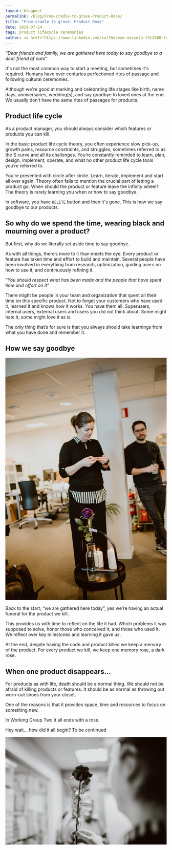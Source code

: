 ```yaml
---
layout: blogpost
permalink: /blog/From-cradle-to-grave-Product-Rose/
title: "From cradle to grave: Product Rose"
date: 2019-07-24
tags: product lifecycle ceremonies 
author: <a href="https://www.linkedin.com/in/therese-nesseth-t%C3%B8rlen/">Therese Nesseth Tørlen</a>
---
```


_“Dear friends and family, we are gathered here today to say goodbye to a dear friend of ours“_ 

It's not the most common way to start a meeting, but sometimes it's required. Humans have over centuries perfectioned rites of passage and following cultural ceremonies. 

Although we're good at marking and celebrating life stages like birth, name days, anniversaries, wedding(s), and say goodbye to loved ones at the end.  We usually don’t have the same rites of passages for products. 

## Product life cycle
As a product manager, you should always consider which features or products you can kill. 

In the basic product life cycle theory, you often experience slow pick-up, growth pains, resource constraints, and struggles, sometimes referred to as the S curve and all its challenges. You’re constantly reminded to learn, plan, design, implement, operate, and what no other product life cycle tools you’re referred to. 

You’re presented with circle after circle. Learn, iterate, implement and start all over again. Theory often fails to mention the crucial part of letting a product go. When should the product or feature leave the infinity wheel? The theory is rarely learning you when or how to say goodbye.  

In software, you have `DELETE` button and then it's gone. This is how we say goodbye to our products. 

## So why do we spend the time, wearing black and mourning over a product?
But first, why do we literally set aside time to say goodbye. 

As with all things, there’s more to it than meets the eye. Every product or feature has taken time and effort to build and maintain. Several people have been involved in everything from research, optimization, guiding users on how to use it, and continuously refining it.

_“You should respect what has been made and the people that have spent time and effort on it“_

There might be people in your team and organization that spent all their time on this specific product. Not to forget your customers who have used it, learned it and knows how it works. You have them all. Superusers, internal users, external users and users you did not think about. Some might hate it, some might love it as is. 

The only thing that’s for sure is that you always should take learnings from what you have done and remember it.

## How we say goodbye

![Ceremony](/img/blog/funeral/ceremony.jpg)

Back to the start; “we are gathered here today”, yes we're having an actual funeral for the product we kill. 

This provides us with time to reflect on the life it had. Which problems it was supposed to solve, honor those who conceived it, and those who used it. We reflect over key milestones and learning it gave us. 

At the end, despite having the code and product killed we keep a memory of the product. For every product we kill, we keep one memory rose, a dark rose.

## When one product disappears...
For products as with life, death should be a normal thing. We should not be afraid of killing products or features. It should be as normal as throwing out worn-out shoes from your closet. 

One of the reasons is that it provides space, time and resources to focus on something new. 

In Working Group Two it all ends with a rose. 

Hey wait… how did it all begin? 
To be continued 

![Rose](/img/blog/funeral/rose.jpg)
